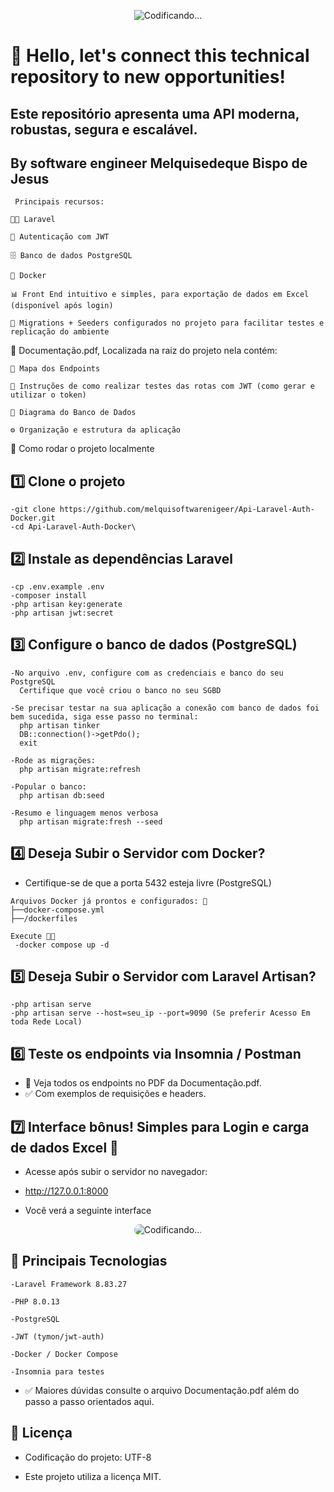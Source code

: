 
<p align="center">
  <img src="https://github.com/user-attachments/assets/bde9e4c8-70a1-46a3-ac5f-d05d3ed93477" alt="Codificando..." />
</p>

# 👋 Hello, let's connect this technical repository to new opportunities!

   ## Este repositório apresenta uma API moderna, robustas, segura e escalável.
   
   ## By software engineer Melquisedeque Bispo de Jesus
   
     Principais recursos:

    🧑‍💻 Laravel
    
    🔐 Autenticação com JWT

    🗄️ Banco de dados PostgreSQL

    🐳 Docker 

    📊 Front End intuitivo e simples, para exportação de dados em Excel (disponível após login)

    🌱 Migrations + Seeders configurados no projeto para facilitar testes e replicação do ambiente

📍 Documentação.pdf, Localizada na raiz do projeto nela contém:

    🧭 Mapa dos Endpoints

    🔐 Instruções de como realizar testes das rotas com JWT (como gerar e utilizar o token)

    🧱 Diagrama do Banco de Dados   

    ⚙️ Organização e estrutura da aplicação

🚀 Como rodar o projeto localmente
## 1️⃣ Clone o projeto

    -git clone https://github.com/melquisoftwarenigeer/Api-Laravel-Auth-Docker.git
    -cd Api-Laravel-Auth-Docker\

## 2️⃣ Instale as dependências Laravel

    -cp .env.example .env
    -composer install
    -php artisan key:generate
    -php artisan jwt:secret

## 3️⃣ Configure o banco de dados (PostgreSQL)

    -No arquivo .env, configure com as credenciais e banco do seu PostgreSQL
      Certifique que você criou o banco no seu SGBD

    -Se precisar testar na sua aplicação a conexão com banco de dados foi bem sucedida, siga esse passo no terminal:
      php artisan tinker
      DB::connection()->getPdo();
      exit

    -Rode as migrações:
      php artisan migrate:refresh

    -Popular o banco:
      php artisan db:seed

    -Resumo e linguagem menos verbosa
      php artisan migrate:fresh --seed

## 4️⃣ Deseja Subir o Servidor com Docker?

   - Certifique-se de que a porta 5432 esteja livre (PostgreSQL)

    Arquivos Docker já prontos e configurados: 📁
    ├──docker-compose.yml 
    ├──/dockerfiles 
    
    Execute 🧑‍💻 
     -docker compose up -d

## 5️⃣ Deseja Subir o Servidor com Laravel Artisan?
    
    -php artisan serve 
    -php artisan serve --host=seu_ip --port=9090 (Se preferir Acesso Em toda Rede Local)

## 6️⃣ Teste os endpoints via Insomnia / Postman

   - 📍 Veja todos os endpoints no PDF da Documentação.pdf.
   - ✅ Com exemplos de requisições e headers.

## 7️⃣ Interface bônus! Simples para Login e carga de dados Excel 🎁

   - Acesse após subir o servidor no navegador:
   - http://127.0.0.1:8000
   
   - Você verá a seguinte interface   

<p align="center">
  <img src="https://github.com/user-attachments/assets/2ff3ad33-56a4-41c0-bf84-bdfa99a1ebfc" alt="Codificando..." style="border-radius: 30px;"/>
</p>

## 🧠 Principais Tecnologias

    -Laravel Framework 8.83.27

    -PHP 8.0.13

    -PostgreSQL

    -JWT (tymon/jwt-auth)

    -Docker / Docker Compose

    -Insomnia para testes

- ✅ Maiores dúvidas consulte o arquivo Documentação.pdf além do passo a passo orientados aqui.

## 📄 Licença

- Codificação do projeto: UTF-8
 
- Este projeto utiliza a licença MIT.
